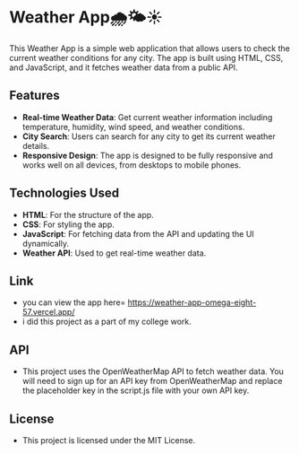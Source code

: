 # Weather App🌧🌤☀

This Weather App is a simple web application that allows users to check the current weather conditions for any city. The app is built using HTML, CSS, and JavaScript, and it fetches weather data from a public API.

## Features

- **Real-time Weather Data**: Get current weather information including temperature, humidity, wind speed, and weather conditions.
- **City Search**: Users can search for any city to get its current weather details.
- **Responsive Design**: The app is designed to be fully responsive and works well on all devices, from desktops to mobile phones.

## Technologies Used

- **HTML**: For the structure of the app.
- **CSS**: For styling the app.
- **JavaScript**: For fetching data from the API and updating the UI dynamically.
- **Weather API**: Used to get real-time weather data.
## Link
- you can view the app here= https://weather-app-omega-eight-57.vercel.app/
- i did this project as a part of my college work.

## API
- This project uses the OpenWeatherMap API to fetch weather data. You will need to sign up for an API key from OpenWeatherMap and replace the placeholder key in the script.js file with your own API key.

## License
- This project is licensed under the MIT License.


